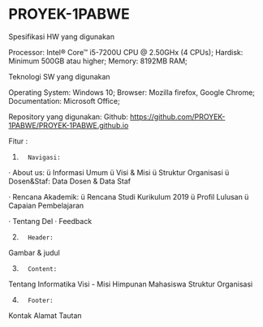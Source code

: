 # PROYEK-1PABWE

Spesifikasi HW yang digunakan

Processor: Intel® Core™ i5-7200U CPU @ 2.50GHx (4 CPUs);
Hardisk: Minimum 500GB atau higher;
Memory: 8192MB RAM;


Teknologi SW yang digunakan

Operating System: Windows 10;
Browser: Mozilla firefox, Google Chrome;
Documentation: Microsoft Office;
 


Repository yang digunakan:
Github: https://github.com/PROYEK-1PABWE/PROYEK-1PABWE.github.io
 

Fitur :
1.       Navigasi:
·       About us:
ü  Informasi Umum
ü  Visi & Misi
ü  Struktur Organisasi
ü  Dosen&Staf: Data Dosen & Data Staf


·       Rencana Akademik:
ü  Rencana Studi Kurikulum 2019
ü   Profil Lulusan
ü  Capaian Pembelajaran


·       Tentang Del
·       Feedback
 
2.       Header:
Gambar & judul
 
3.       Content:
Tentang Informatika
Visi - Misi
Himpunan Mahasiswa
Struktur Organisasi

4.       Footer:
Kontak
Alamat
Tautan


